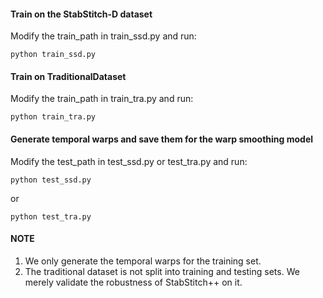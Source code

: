 #### Train on the StabStitch-D dataset
Modify the train_path in train_ssd.py and run:
```
python train_ssd.py
```
#### Train on TraditionalDataset
Modify the train_path in train_tra.py and run:
```
python train_tra.py
```
#### Generate temporal warps and save them for the warp smoothing model
Modify the test_path in test_ssd.py or test_tra.py and run:
```
python test_ssd.py
```
or
```
python test_tra.py
```
#### NOTE
1. We only generate the temporal warps for the training set.
2. The traditional dataset is not split into training and testing sets. We merely validate the robustness of StabStitch++ on it.

